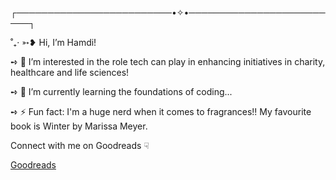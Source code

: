 ┌─────────────────────────•✧•─────────────────────────┐ 

˚₊· ➳❥  Hi, I’m Hamdi! 

➺ 👀 I’m interested in the role tech can play in enhancing initiatives in charity, healthcare and life sciences!

➺ 🌱 I’m currently learning the foundations of coding...

➺ ⚡ Fun fact: I'm a huge nerd when it comes to fragrances!! My favourite book is Winter by Marissa Meyer.

Connect with me on Goodreads ☟

[Goodreads]([url](https://www.goodreads.com/user/show/174148435?ref=nav_profile_l))
<!---
hamdayy/hamdayy is a ✨ special ✨ repository because its `README.md` (this file) appears on your GitHub profile.
You can click the Preview link to take a look at your changes.
--->
